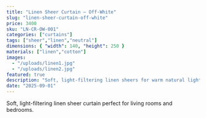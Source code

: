 ```yaml
---
title: "Linen Sheer Curtain – Off-White"
slug: "linen-sheer-curtain-off-white"
price: 3400
sku: "LN-CR-OW-001"
categories: ["curtains"]
tags: ["sheer","linen","neutral"]
dimensions: { "width": 140, "height": 250 }
materials: ["linen","cotton"]
images:
  - "/uploads/linen1.jpg"
  - "/uploads/linen2.jpg"
featured: true
description: "Soft, light-filtering linen sheers for warm natural light."
date: "2025-09-01"
---
```


Soft, light-filtering linen sheer curtain perfect for living rooms and bedrooms.
